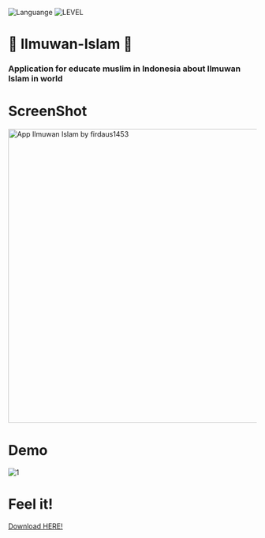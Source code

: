 ![Languange](https://img.shields.io/badge/Language-JAVA-red.svg)
![LEVEL](https://img.shields.io/badge/LEVEL-BASIC-green.svg)

# 👳 Ilmuwan-Islam 👳
### Application for educate muslim in Indonesia about Ilmuwan Islam in world

# ScreenShot
<img width="595" alt="App Ilmuwan Islam by firdaus1453" src="https://user-images.githubusercontent.com/20089079/59425309-29bf7e00-8dc5-11e9-8020-332dabcda5b6.png">

# Demo
![1](https://user-images.githubusercontent.com/20089079/59425054-b289ea00-8dc4-11e9-82bc-1d78b162e3d4.gif)

# Feel it!
<a href="https://drive.google.com/file/d/12bo3t9A3NSS-UlmOK7QMZ8K9E7uo7hGy/view">Download HERE!</a> 

